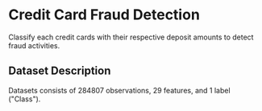 # Credit Card Fraud Detection
Classify each credit cards with their respective deposit amounts to detect fraud activities.

## Dataset Description
Datasets consists of 284807 observations, 29 features, and 1 label ("Class").
